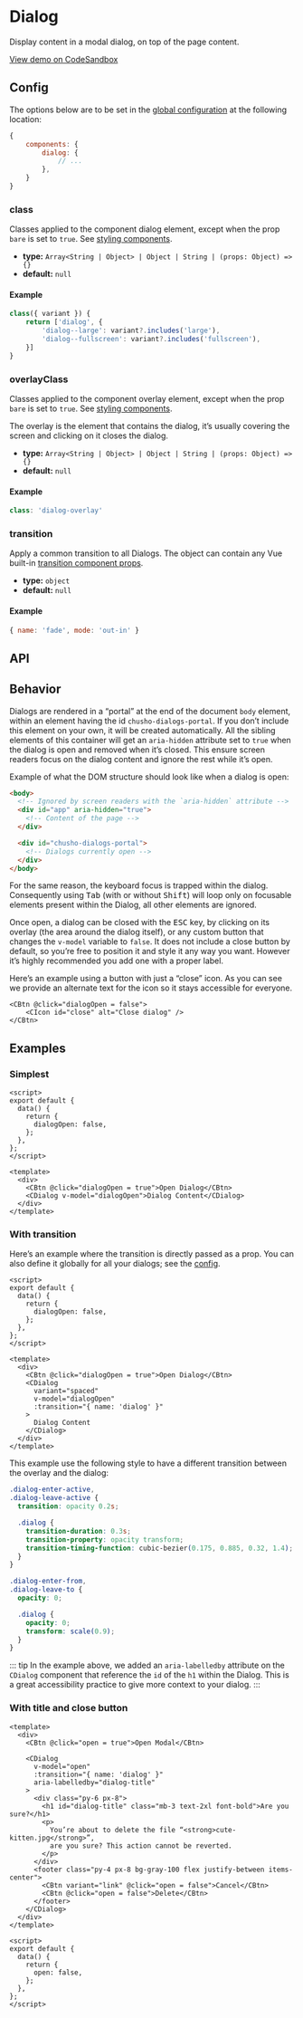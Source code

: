 # Dialog

Display content in a modal dialog, on top of the page content.

[View demo on CodeSandbox](https://codesandbox.io/s/cdialog-bnw6j?file=/src/App.vue)

## Config

The options below are to be set in the [global configuration](/guide/config.html) at the following location:

```js
{
    components: {
        dialog: {
            // ...
        },
    }
}
```

### class

Classes applied to the component dialog element, except when the prop `bare` is set to `true`. See [styling components](/guide/styling-components/).

- **type:** `Array<String | Object> | Object | String | (props: Object) => {}`
- **default:** `null`

#### Example

```js
class({ variant }) {
    return ['dialog', {
        'dialog--large': variant?.includes('large'),
        'dialog--fullscreen': variant?.includes('fullscreen'),
    }]
}
```

### overlayClass

Classes applied to the component overlay element, except when the prop `bare` is set to `true`. See [styling components](/guide/styling-components/).

The overlay is the element that contains the dialog, it’s usually covering the screen and clicking on it closes the dialog.

- **type:** `Array<String | Object> | Object | String | (props: Object) => {}`
- **default:** `null`

#### Example

```js
class: 'dialog-overlay'
```

### transition

Apply a common transition to all Dialogs. The object can contain any Vue built-in [transition component props](https://v3.vuejs.org/api/built-in-components.html#transition).

- **type:** `object`
- **default:** `null`

#### Example

```js
{ name: 'fade', mode: 'out-in' }
```

## API

<Docgen :components="['CDialog']" />

## Behavior

Dialogs are rendered in a “portal” at the end of the document `body` element, within an element having the id `chusho-dialogs-portal`. If you don’t include this element on your own, it will be created automatically. All the sibling elements of this container will get an `aria-hidden` attribute set to `true` when the dialog is open and removed when it’s closed. This ensure screen readers focus on the dialog content and ignore the rest while it’s open.

Example of what the DOM structure should look like when a dialog is open:

```html
<body>
  <!-- Ignored by screen readers with the `aria-hidden` attribute -->
  <div id="app" aria-hidden="true">
    <!-- Content of the page -->
  </div>

  <div id="chusho-dialogs-portal">
    <!-- Dialogs currently open -->
  </div>
</body>
```

For the same reason, the keyboard focus is trapped within the dialog. Consequently using <kbd>Tab</kbd> (with or without <kbd>Shift</kbd>) will loop only on focusable elements present within the Dialog, all other elements are ignored.

Once open, a dialog can be closed with the <kbd>ESC</kbd> key, by clicking on its overlay (the area around the dialog itself), or any custom button that changes the `v-model` variable to `false`. It does not include a close button by default, so you’re free to position it and style it any way you want. However it’s highly recommended you add one with a proper label.

Here’s an example using a button with just a “close” icon. As you can see we provide an alternate text for the icon so it stays accessible for everyone.

```vue
<CBtn @click="dialogOpen = false">
    <CIcon id="close" alt="Close dialog" />
</CBtn>
```

## Examples

### Simplest

```vue
<script>
export default {
  data() {
    return {
      dialogOpen: false,
    };
  },
};
</script>

<template>
  <div>
    <CBtn @click="dialogOpen = true">Open Dialog</CBtn>
    <CDialog v-model="dialogOpen">Dialog Content</CDialog>
  </div>
</template>
```

### With transition

Here’s an example where the transition is directly passed as a prop. You can also define it globally for all your dialogs; see the [config](#config).

```vue
<script>
export default {
  data() {
    return {
      dialogOpen: false,
    };
  },
};
</script>

<template>
  <div>
    <CBtn @click="dialogOpen = true">Open Dialog</CBtn>
    <CDialog
      variant="spaced"
      v-model="dialogOpen"
      :transition="{ name: 'dialog' }"
    >
      Dialog Content
    </CDialog>
  </div>
</template>
```

This example use the following style to have a different transition between the overlay and the dialog:

```css
.dialog-enter-active,
.dialog-leave-active {
  transition: opacity 0.2s;

  .dialog {
    transition-duration: 0.3s;
    transition-property: opacity transform;
    transition-timing-function: cubic-bezier(0.175, 0.885, 0.32, 1.4);
  }
}

.dialog-enter-from,
.dialog-leave-to {
  opacity: 0;

  .dialog {
    opacity: 0;
    transform: scale(0.9);
  }
}
```

::: tip
In the example above, we added an `aria-labelledby` attribute on the `CDialog` component that reference the `id` of the `h1` within the Dialog. This is a great accessibility practice to give more context to your dialog.
:::

### With title and close button

```vue
<template>
  <div>
    <CBtn @click="open = true">Open Modal</CBtn>

    <CDialog
      v-model="open"
      :transition="{ name: 'dialog' }"
      aria-labelledby="dialog-title"
    >
      <div class="py-6 px-8">
        <h1 id="dialog-title" class="mb-3 text-2xl font-bold">Are you sure?</h1>
        <p>
          You’re about to delete the file “<strong>cute-kitten.jpg</strong>”,
          are you sure? This action cannot be reverted.
        </p>
      </div>
      <footer class="py-4 px-8 bg-gray-100 flex justify-between items-center">
        <CBtn variant="link" @click="open = false">Cancel</CBtn>
        <CBtn @click="open = false">Delete</CBtn>
      </footer>
    </CDialog>
  </div>
</template>

<script>
export default {
  data() {
    return {
      open: false,
    };
  },
};
</script>
```

